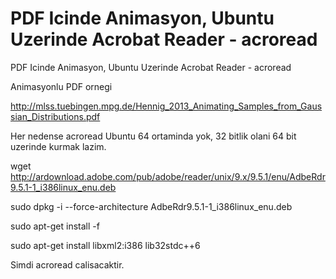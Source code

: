 # PDF Icinde Animasyon, Ubuntu Uzerinde Acrobat Reader - acroread


PDF Icinde Animasyon, Ubuntu Uzerinde Acrobat Reader - acroread




Animasyonlu PDF ornegi

http://mlss.tuebingen.mpg.de/Hennig_2013_Animating_Samples_from_Gaussian_Distributions.pdf 

Her nedense acroread Ubuntu 64 ortaminda yok, 32 bitlik olani 64 bit uzerinde kurmak lazim.

wget http://ardownload.adobe.com/pub/adobe/reader/unix/9.x/9.5.1/enu/AdbeRdr9.5.1-1_i386linux_enu.deb

sudo dpkg -i --force-architecture AdbeRdr9.5.1-1_i386linux_enu.deb 

sudo apt-get install -f 

sudo apt-get install libxml2:i386 lib32stdc++6

Simdi acroread calisacaktir.





